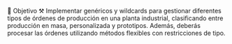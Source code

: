 🎯 Objetivo
⚒️ Implementar genéricos y wildcards para gestionar diferentes tipos de órdenes de producción en una planta industrial, clasificando entre producción en masa, personalizada y prototipos.
Además, deberás procesar las órdenes utilizando métodos flexibles con restricciones de tipo.
